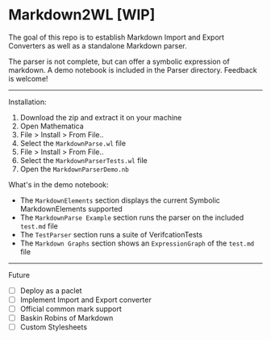 # **Markdown2WL** [WIP]

The goal of this repo is to establish Markdown Import and Export Converters as well as a standalone Markdown parser.

The parser is not complete, but can offer a symbolic expression of markdown. A demo notebook is included in the Parser directory. Feedback is welcome!

---
Installation:
1. Download the zip and extract it on your machine
2. Open Mathematica
3. File > Install > From File..
4. Select the `MarkdownParse.wl` file
3. File > Install > From File..
4. Select the `MarkdownParserTests.wl` file
5. Open the `MarkdownParserDemo.nb`

What's in the demo notebook:

* The `MarkdownElements` section displays the current Symbolic MarkdownElements supported
* The `MarkdownParse Example` section runs the parser on the included `test.md` file
* The `TestParser` section runs a suite of VerifcationTests
* The `Markdown Graphs` section shows an `ExpressionGraph` of the `test.md` file


---
Future

- [ ] Deploy as a paclet
- [ ] Implement Import and Export converter
- [ ] Official common mark support
- [ ] Baskin Robins of Markdown
- [ ] Custom Stylesheets
